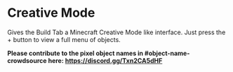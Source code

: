 # Creative Mode

Gives the Build Tab a Minecraft Creative Mode like interface.
Just press the + button to view a full menu of objects.

**Please contribute to the pixel object names in #object-name-crowdsource here: https://discord.gg/Txn2CA5dHF**
